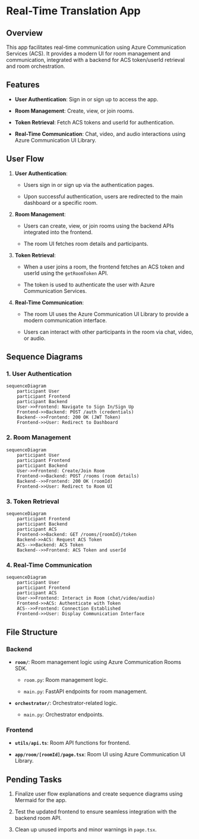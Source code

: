 # Real-Time Translation App

## Overview

This app facilitates real-time communication using Azure Communication Services (ACS). It provides a modern UI for room management and communication, integrated with a backend for ACS token/userId retrieval and room orchestration.

## Features

- **User Authentication**: Sign in or sign up to access the app.

- **Room Management**: Create, view, or join rooms.

- **Token Retrieval**: Fetch ACS tokens and userId for authentication.

- **Real-Time Communication**: Chat, video, and audio interactions using Azure Communication UI Library.

## User Flow

1. **User Authentication**:

   - Users sign in or sign up via the authentication pages.

   - Upon successful authentication, users are redirected to the main dashboard or a specific room.

2. **Room Management**:

   - Users can create, view, or join rooms using the backend APIs integrated into the frontend.

   - The room UI fetches room details and participants.

3. **Token Retrieval**:

   - When a user joins a room, the frontend fetches an ACS token and userId using the `getRoomToken` API.

   - The token is used to authenticate the user with Azure Communication Services.

4. **Real-Time Communication**:

   - The room UI uses the Azure Communication UI Library to provide a modern communication interface.

   - Users can interact with other participants in the room via chat, video, or audio.

## Sequence Diagrams

### 1. User Authentication

```mermaid
sequenceDiagram
    participant User
    participant Frontend
    participant Backend
    User->>Frontend: Navigate to Sign In/Sign Up
    Frontend->>Backend: POST /auth (credentials)
    Backend-->>Frontend: 200 OK (JWT Token)
    Frontend->>User: Redirect to Dashboard
```

### 2. Room Management

```mermaid
sequenceDiagram
    participant User
    participant Frontend
    participant Backend
    User->>Frontend: Create/Join Room
    Frontend->>Backend: POST /rooms (room details)
    Backend-->>Frontend: 200 OK (roomId)
    Frontend->>User: Redirect to Room UI
```

### 3. Token Retrieval

```mermaid
sequenceDiagram
    participant Frontend
    participant Backend
    participant ACS
    Frontend->>Backend: GET /rooms/{roomId}/token
    Backend->>ACS: Request ACS Token
    ACS-->>Backend: ACS Token
    Backend-->>Frontend: ACS Token and userId
```

### 4. Real-Time Communication

```mermaid
sequenceDiagram
    participant User
    participant Frontend
    participant ACS
    User->>Frontend: Interact in Room (chat/video/audio)
    Frontend->>ACS: Authenticate with Token
    ACS-->>Frontend: Connection Established
    Frontend->>User: Display Communication Interface
```

## File Structure

### Backend

- **`room/`**: Room management logic using Azure Communication Rooms SDK.

  - `room.py`: Room management logic.

  - `main.py`: FastAPI endpoints for room management.

- **`orchestrator/`**: Orchestrator-related logic.

  - `main.py`: Orchestrator endpoints.

### Frontend

- **`utils/api.ts`**: Room API functions for frontend.

- **`app/room/[roomId]/page.tsx`**: Room UI using Azure Communication UI Library.

## Pending Tasks

1. Finalize user flow explanations and create sequence diagrams using Mermaid for the app.

2. Test the updated frontend to ensure seamless integration with the backend room API.

3. Clean up unused imports and minor warnings in `page.tsx`.
